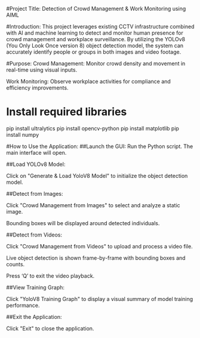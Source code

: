 #Project Title:
Detection of Crowd Management & Work Monitoring using AIML

#Introduction:
This project leverages existing CCTV infrastructure combined with AI and machine learning to detect and monitor human presence for crowd management and workplace surveillance. By utilizing the YOLOv8 (You Only Look Once version 8) object detection model, the system can accurately identify people or groups in both images and video footage.

#Purpose:
Crowd Management: Monitor crowd density and movement in real-time using visual inputs.

Work Monitoring: Observe workplace activities for compliance and efficiency improvements.


# Install required libraries
pip install ultralytics
pip install opencv-python
pip install matplotlib
pip install numpy

#How to Use the Application:
##Launch the GUI: 
Run the Python script. The main interface will open.

##Load YOLOv8 Model:

Click on "Generate & Load YoloV8 Model" to initialize the object detection model.

##Detect from Images:

Click "Crowd Management from Images" to select and analyze a static image.

Bounding boxes will be displayed around detected individuals.

##Detect from Videos:

Click "Crowd Management from Videos" to upload and process a video file.

Live object detection is shown frame-by-frame with bounding boxes and counts.

Press ‘Q’ to exit the video playback.

##View Training Graph:

Click "YoloV8 Training Graph" to display a visual summary of model training performance.

##Exit the Application:

Click "Exit" to close the application.

